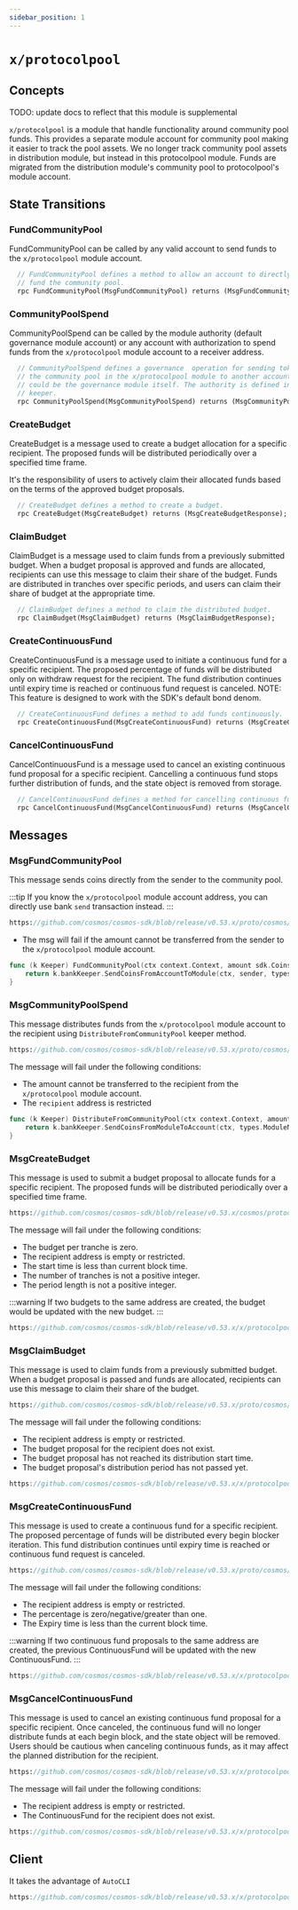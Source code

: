 ```yaml
---
sidebar_position: 1
---
```


# `x/protocolpool`

## Concepts

TODO: update docs to reflect that this module is supplemental

`x/protocolpool` is a module that handle functionality around community pool funds. This provides a separate module account for community pool making it easier to track the pool assets. We no longer track community pool assets in distribution module, but instead in this protocolpool module. Funds are migrated from the distribution module's community pool to protocolpool's module account.

## State Transitions

### FundCommunityPool

FundCommunityPool can be called by any valid account to send funds to the `x/protocolpool` module account.

```protobuf
  // FundCommunityPool defines a method to allow an account to directly
  // fund the community pool.
  rpc FundCommunityPool(MsgFundCommunityPool) returns (MsgFundCommunityPoolResponse);
```

### CommunityPoolSpend

CommunityPoolSpend can be called by the module authority (default governance module account) or any account with authorization to spend funds from the `x/protocolpool` module account to a receiver address.

```protobuf
  // CommunityPoolSpend defines a governance  operation for sending tokens from
  // the community pool in the x/protocolpool module to another account, which
  // could be the governance module itself. The authority is defined in the
  // keeper.
  rpc CommunityPoolSpend(MsgCommunityPoolSpend) returns (MsgCommunityPoolSpendResponse);
```

### CreateBudget

CreateBudget is a message used to create a budget allocation for a specific recipient. The proposed funds will be distributed periodically over a specified time frame.

It's the responsibility of users to actively claim their allocated funds based on the terms of the approved budget proposals.

```protobuf
  // CreateBudget defines a method to create a budget.
  rpc CreateBudget(MsgCreateBudget) returns (MsgCreateBudgetResponse);
```

### ClaimBudget

ClaimBudget is a message used to claim funds from a previously submitted budget. When a budget proposal is approved and funds are allocated, recipients can use this message to claim their share of the budget. Funds are distributed in tranches over specific periods, and users can claim their share of budget at the appropriate time.

```protobuf
  // ClaimBudget defines a method to claim the distributed budget.
  rpc ClaimBudget(MsgClaimBudget) returns (MsgClaimBudgetResponse);
```

### CreateContinuousFund

CreateContinuousFund is a message used to initiate a continuous fund for a specific recipient. The proposed percentage of funds will be distributed only on withdraw request for the recipient. The fund distribution continues until expiry time is reached or continuous fund request is canceled.
NOTE:  This feature is designed to work with the SDK's default bond denom. 

```protobuf
  // CreateContinuousFund defines a method to add funds continuously.
  rpc CreateContinuousFund(MsgCreateContinuousFund) returns (MsgCreateContinuousFundResponse);
```

### CancelContinuousFund

CancelContinuousFund is a message used to cancel an existing continuous fund proposal for a specific recipient. Cancelling a continuous fund stops further distribution of funds, and the state object is removed from storage.

```protobuf
  // CancelContinuousFund defines a method for cancelling continuous fund.
  rpc CancelContinuousFund(MsgCancelContinuousFund) returns (MsgCancelContinuousFundResponse);
```

## Messages

### MsgFundCommunityPool

This message sends coins directly from the sender to the community pool.

:::tip
If you know the `x/protocolpool` module account address, you can directly use bank `send` transaction instead.
:::

```protobuf reference
https://github.com/cosmos/cosmos-sdk/blob/release/v0.53.x/proto/cosmos/protocolpool/v1/tx.proto#L43-L53
```

* The msg will fail if the amount cannot be transferred from the sender to the `x/protocolpool` module account.

```go
func (k Keeper) FundCommunityPool(ctx context.Context, amount sdk.Coins, sender sdk.AccAddress) error {
	return k.bankKeeper.SendCoinsFromAccountToModule(ctx, sender, types.CommunityPoolAccount, amount)
}
```

### MsgCommunityPoolSpend

This message distributes funds from the `x/protocolpool` module account to the recipient using `DistributeFromCommunityPool` keeper method.

```protobuf reference
https://github.com/cosmos/cosmos-sdk/blob/release/v0.53.x/proto/cosmos/protocolpool/v1/tx.proto#L58-L69
```

The message will fail under the following conditions:

* The amount cannot be transferred to the recipient from the `x/protocolpool` module account.
* The `recipient` address is restricted

```go
func (k Keeper) DistributeFromCommunityPool(ctx context.Context, amount sdk.Coins, receiveAddr sdk.AccAddress) error {
	return k.bankKeeper.SendCoinsFromModuleToAccount(ctx, types.ModuleName, receiveAddr, amount)
}
```

### MsgCreateBudget

This message is used to submit a budget proposal to allocate funds for a specific recipient. The proposed funds will be distributed periodically over a specified time frame.

```protobuf reference
https://github.com/cosmos/cosmos-sdk/blob/release/v0.53.x/cosmos/protocolpool/v1/tx.proto#L75-L94
```

The message will fail under the following conditions:

* The budget per tranche is zero.
* The recipient address is empty or restricted.
* The start time is less than current block time.
* The number of tranches is not a positive integer.
* The period length is not a positive integer.

:::warning
If two budgets to the same address are created, the budget would be updated with the new budget.
:::

```go reference
https://github.com/cosmos/cosmos-sdk/blob/release/v0.53.x/x/protocolpool/keeper/msg_server.go#L37-L59
```

### MsgClaimBudget

This message is used to claim funds from a previously submitted budget. When a budget proposal is passed and funds are allocated, recipients can use this message to claim their share of the budget.

```protobuf reference
https://github.com/cosmos/cosmos-sdk/blob/release/v0.53.x/proto/cosmos/protocolpool/v1/tx.proto#L100-L104
```

The message will fail under the following conditions:

- The recipient address is empty or restricted.
- The budget proposal for the recipient does not exist.
- The budget proposal has not reached its distribution start time.
- The budget proposal's distribution period has not passed yet.

```go reference
https://github.com/cosmos/cosmos-sdk/blob/release/v0.53.x/x/protocolpool/keeper/msg_server.go#L28-L35
```

### MsgCreateContinuousFund

This message is used to create a continuous fund for a specific recipient. The proposed percentage of funds will be distributed every begin blocker iteration. This fund distribution continues until expiry time is reached or continuous fund request is canceled.

```protobuf reference
https://github.com/cosmos/cosmos-sdk/blob/release/v0.53.x/proto/cosmos/protocolpool/v1/tx.proto#L114-L130
```

The message will fail under the following conditions:

- The recipient address is empty or restricted.
- The percentage is zero/negative/greater than one.
- The Expiry time is less than the current block time.

:::warning
If two continuous fund proposals to the same address are created, the previous ContinuousFund will be updated with the new ContinuousFund.
:::

```go reference
https://github.com/cosmos/cosmos-sdk/blob/release/v0.53.x/x/protocolpool/keeper/msg_server.go#L103-L166
```

### MsgCancelContinuousFund

This message is used to cancel an existing continuous fund proposal for a specific recipient. Once canceled, the continuous fund will no longer distribute funds at each begin block, and the state object will be removed. Users should be cautious when canceling continuous funds, as it may affect the planned distribution for the recipient.

```protobuf reference
https://github.com/cosmos/cosmos-sdk/blob/release/v0.53.x/x/protocolpool/proto/cosmos/protocolpool/v1/tx.proto#L136-L161
```

The message will fail under the following conditions:

- The recipient address is empty or restricted.
- The ContinuousFund for the recipient does not exist.

```go reference
https://github.com/cosmos/cosmos-sdk/blob/release/v0.53.x/x/protocolpool/keeper/msg_server.go#L188-L226
```

## Client

It takes the advantage of `AutoCLI`

```go reference
https://github.com/cosmos/cosmos-sdk/blob/release/v0.53.x/x/protocolpool/autocli.go
```
